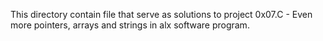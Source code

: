This directory contain file that serve as solutions to project 0x07.C - Even more pointers, arrays and strings in alx software program.
